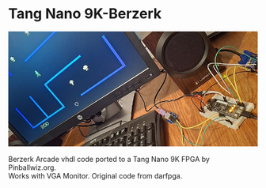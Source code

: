 # Tang Nano 9K-Berzerk
![Model](TN9K-Berzerk.jpg)

Berzerk Arcade vhdl code ported to a Tang Nano 9K FPGA by Pinballwiz.org.  
Works with VGA Monitor. Original code from darfpga.
